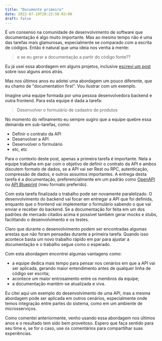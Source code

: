 ```yaml
---
title: "Documente primeiro"
date: 2022-07-19T20:23:50-03:00
draft: false
---
```

É um consenso na comunidade de desenvolvimento de software que documentação é algo muito importante. Mas ao mesmo tempo não é uma das tarefas mais glamurosas, especialmente se comparado com a escrita de códigos. Então é natural que uma ideia nos venha à mente: 

> e se eu gerar a documentação a partir do código fonte??

Eu já usei essa abordagem em alguns projetos, inclusive [escrevi um post](https://eltonminetto.dev/2016/06/01/gerando-documentacao-de-apis/) sobre isso alguns anos atrás. 

Mas nos últimos anos eu adotei uma abordagem um pouco diferente, que eu chamo de "documentation first". Vou ilustrar com um exemplo. 

Imagine uma equipe formada por uma pessoa desenvolvedora backend e outra frontend. Para esta equipe é dada a tarefa: 

> Desenvolver o formulário de cadastro de produtos

No momento do refinamento eu sempre sugiro que a equipe quebre essa demanda em sub-tarefas, como:

- Definir o contrato da API
- Desenvolver a API
- Desenvolver o formulário 
- etc, etc

Para o contexto deste post, apenas a primeira tarefa é importante. Nela a equipe trabalha em par com o objetivo de definir o contrato da API e ambos discutem formato de dados, se a API vai ser Rest ou RPC, autenticação, compressão de dados, e outros assuntos importantes. A entrega desta tarefa é a documentação, preferencialmente em um padrão como [OpenAPI](https://spec.openapis.org/oas/latest.html) ou [API Blueprint](https://eltonminetto.dev/post/2017-06-29-definindo-apis-com-api-blueprint/) (meu formato preferido). 

Com esta tarefa finalizada o trabalho pode ser novamente paralelizado. O desenvolvimento do backend vai focar em entregar a API que foi definida, enquanto que o frontend vai implementar o formulário sabendo o que vai enviar e receber do backend. Se a documentação for feita em um dos padrões de mercado citados acima é possível também gerar mocks e stubs, facilitando o desenvolvimento e os testes. 

Claro que durante o desenvolvimento podem ser encontradas algumas arestas que não foram pensadas durante a primeira tarefa. Quando isso acontece basta um novo trabalho rápido em par para ajustar a documentação e o trabalho segue como o esperado.

Com esta abordagem encontrei algumas vantagens como:

- a equipe dedica mais tempo para pensar nos cenários em que a API vai ser aplicada, gerando maior entendimento antes de qualquer linha de código ser escrita;
- acontece um maior entrosamento entre os membros da equipe;
- a documentação mantém-se atualizada e viva.

Eu citei aqui um exemplo do desenvolvimento de uma API, mas a mesma abordagem pode ser aplicada em outros cenários, especialmente onde temos integração entre partes do sistema, como em um ambiente de microsserviços.

Como comentei anteriormente, venho usando essa abordagem nos últimos anos e o resultado tem sido bem proveitoso. Espero que faça sentido para seu time e, se for o caso, use os comentários para compartilhar suas experiências. 